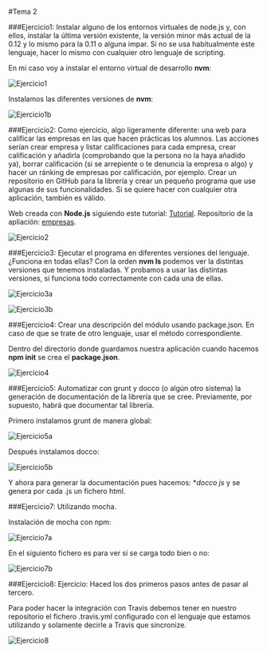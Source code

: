 #Tema 2

###Ejercicio1: Instalar alguno de los entornos virtuales de node.js y, con ellos, instalar la última versión existente, la versión minor más actual de la 0.12 y lo mismo para la 0.11 o alguna impar. Si no se usa habitualmente este lenguaje, hacer lo mismo con cualquier otro lenguaje de scripting. 

En mi caso voy a instalar el entorno virtual de desarrollo **nvm**:

![Ejercicio1](https://www.dropbox.com/s/766cz38a3al5xf3/Ejercicio1.png?dl=1)

Instalamos las diferentes versiones de **nvm**:

![Ejercicio1b](https://www.dropbox.com/s/umh0n46vpuneax1/Ejercicio1b.png?dl=1)

###Ejercicio2: Como ejercicio, algo ligeramente diferente: una web para calificar las empresas en las que hacen prácticas los alumnos. Las acciones serían crear empresa y listar calificaciones para cada empresa, crear calificación y añadirla (comprobando que la persona no la haya añadido ya), borrar calificación (si se arrepiente o te denuncia la empresa o algo) y hacer un ránking de empresas por calificación, por ejemplo. Crear un repositorio en GitHub para la librería y crear un pequeño programa que use algunas de sus funcionalidades. Si se quiere hacer con cualquier otra aplicación, también es válido.

Web creada con **Node.js** siguiendo este tutorial:
[Tutorial](http://codehero.co/nodejs-y-express-instalacion-e-iniciacion/).
Repositorio de la apliación: [empresas](https://github.com/alvaro-gr/empresa-IV).


![Ejercicio2](https://www.dropbox.com/s/gvdmrrhto1rrrsy/Ejercicio2.png?dl=1)

###Ejercicio3: Ejecutar el programa en diferentes versiones del lenguaje. ¿Funciona en todas ellas?
Con la orden **nvm ls** podemos ver la distintas versiones que tenemos instaladas. Y
probamos a usar las distintas versiones, si funciona todo correctamente con cada una de ellas.

![Ejercicio3a](https://www.dropbox.com/s/gvpjoa2xrxqa2fg/Ejercicio3a.png?dl=1)

![Ejercicio3b](https://www.dropbox.com/s/7y2ewar0s8jrepy/Ejercicio3b.png?dl=1)

###Ejercicio4: Crear una descripción del módulo usando package.json. En caso de que se trate de otro lenguaje, usar el método correspondiente. 

Dentro del directorio donde guardamos nuestra aplicación cuando hacemos **npm init** se crea el **package.json**.

![Ejercicio4](https://www.dropbox.com/s/vvw4ex18m6y1fig/Ejercicio4.png?dl=1)

###Ejercicio5: Automatizar con grunt y docco (o algún otro sistema) la generación de documentación de la librería que se cree. Previamente, por supuesto, habrá que documentar tal librería.

Primero instalamos grunt de manera global:

![Ejercicio5a](https://www.dropbox.com/s/y8lzjd4xwelwa8f/Ejercicio5a.png?dl=1)

Después instalamos docco:

![Ejercicio5b](https://www.dropbox.com/s/zw6iyj9x0r4jx03/Ejercicio5b.png?dl=1)

Y ahora para generar la documentación pues hacemos: **docco *js** y se genera por cada .js un fichero html.

###Ejercicio7: Utilizando mocha.

Instalación de mocha con npm:

![Ejercicio7a](https://www.dropbox.com/s/4e561r4mvaj8hqg/Ejercicio7a.png?dl=1)

En el siguiento fichero es para ver si se carga todo bien o no:

![Ejercicio7b](https://www.dropbox.com/s/ekoqecsbymog2g3/Ejercicio7b.png?dl=1)


###Ejercicio8: Ejercicio: Haced los dos primeros pasos antes de pasar al tercero.

Para poder hacer la integración con Travis debemos tener en nuestro repositorio el fichero .travis.yml configurado con el lenguaje que estamos utilizando y solamente decirle a Travis que sincronize.

![Ejercicio8](https://www.dropbox.com/s/6i1drppa9sck3cx/Ejercicio8.png?dl=1)
